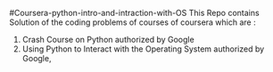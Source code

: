 #Coursera-python-intro-and-intraction-with-OS
This Repo contains Solution of the coding problems of courses of coursera which are :
1. Crash Course on Python authorized by Google
2. Using Python to Interact with the Operating System authorized by Google,
